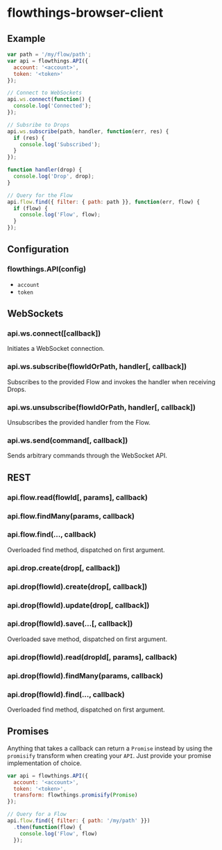 flowthings-browser-client
=========================

## Example

```js
var path = '/my/flow/path';
var api = flowthings.API({
  account: '<account>',
  token: '<token>'
});

// Connect to WebSockets
api.ws.connect(function() {
  console.log('Connected');
});

// Subsribe to Drops
api.ws.subscribe(path, handler, function(err, res) {
  if (res) {
    console.log('Subscribed');
  }
});

function handler(drop) {
  console.log('Drop', drop);
}

// Query for the Flow
api.flow.find({ filter: { path: path }}, function(err, flow) {
  if (flow) {
    console.log('Flow', flow);
  }
});
```

## Configuration

### flowthings.API(config)

*   `account`
*   `token`

## WebSockets

### api.ws.connect([callback])

Initiates a WebSocket connection.

### api.ws.subscribe(flowIdOrPath, handler[, callback])

Subscribes to the provided Flow and invokes the handler when receiving Drops.

### api.ws.unsubscribe(flowIdOrPath, handler[, callback])

Unsubscribes the provided handler from the Flow.

### api.ws.send(command[, callback])

Sends arbitrary commands through the WebSocket API.

## REST

### api.flow.read(flowId[, params], callback)

### api.flow.findMany(params, callback)

### api.flow.find(..., callback)

Overloaded find method, dispatched on first argument.

### api.drop.create(drop[, callback])

### api.drop(flowId).create(drop[, callback])

### api.drop(flowId).update(drop[, callback])

### api.drop(flowId).save(...[, callback])

Overloaded save method, dispatched on first argument.

### api.drop(flowId).read(dropId[, params], callback)

### api.drop(flowId).findMany(params, callback)

### api.drop(flowId).find(..., callback)

Overloaded find method, dispatched on first argument.

## Promises

Anything that takes a callback can return a `Promise` instead by using the
`promisify` transform when creating your `API`. Just provide your promise
implementation of choice.

```js
var api = flowthings.API({
  account: '<account>',
  token: '<token>',
  transform: flowthings.promisify(Promise)
});

// Query for a Flow
api.flow.find({ filter: { path: '/my/path' }})
  .then(function(flow) {
    console.log('Flow', flow)
  });
```
